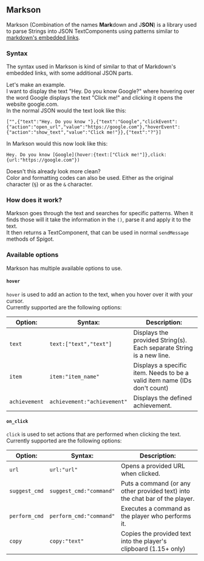 [links]: https://github.com/adam-p/markdown-here/wiki/Markdown-Cheatsheet#links

## Markson
Markson (Combination of the names **Mark**down and J**SON**) is a library used to parse Strings into JSON TextComponents using patterns similar to [markdown's embedded links][links].

### Syntax
The syntax used in Markson is kind of similar to that of Markdown's embedded links, with some additional JSON parts.

Let's make an example.  
I want to display the text "Hey. Do you know Google?" where hovering over the word Google displays the text "Click me!" and clicking it opens the website google.com.  
In the normal JSON would the text look like this:  
```
["",{"text":"Hey. Do you know "},{"text":"Google","clickEvent":{"action":"open_url","value":"https://google.com"},"hoverEvent":{"action":"show_text","value":"Click me!"}},{"text":"?"}]
```

In Markson would this now look like this:  
```
Hey. Do you know [Google](hover:{text:["Click me!"]},click:{url:"https://google.com"})
```

Doesn't this already look more clean?  
Color and formatting codes can also be used. Either as the original character (`§`) or as the `&` character.

### How does it work?
Markson goes through the text and searches for specific patterns. When it finds those will it take the information in the `()`, parse it and apply it to the text.  
It then returns a TextComponent, that can be used in normal `sendMessage` methods of Spigot.

### Available options
Markson has multiple available options to use.

#### `hover`
`hover` is used to add an action to the text, when you hover over it with your cursor.  
Currently supported are the following options:

| Option:       | Syntax:                     | Description:                                                              |
| ------------- | --------------------------- | ------------------------------------------------------------------------- |
| `text`        | `text:["text","text"]`      | Displays the provided String(s). Each separate String is a new line.      |
| `item`        | `item:"item_name"`          | Displays a specific item. Needs to be a valid item name (IDs don't count) |
| `achievement` | `achievement:"achievement"` | Displays the defined achievement.                                         |

#### `on_click`
`click` is used to set actions that are performed when clicking the text.  
Currently supported are the following options:

| Option:       | Syntax:                 | Description:                                                                 |
| ------------- | ----------------------- | ---------------------------------------------------------------------------- |
| `url`         | `url:"url"`             | Opens a provided URL when clicked.                                           |
| `suggest_cmd` | `suggest_cmd:"command"` | Puts a command (or any other provided text) into the chat bar of the player. |
| `perform_cmd` | `perform_cmd:"command"` | Executes a command as the player who performs it.                            |
| `copy`        | `copy:"text"`           | Copies the provided text into the player's clipboard (1.15+ only)            |
